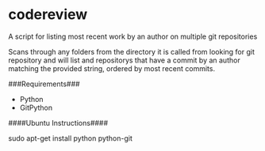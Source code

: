codereview
==========

A script for listing most recent work by an author on multiple git repositories

Scans through any folders from the directory it is called from looking for git repository and will list and repositorys that have a commit by an author matching the provided string, ordered by most recent commits.

###Requirements###

- Python
- GitPython

####Ubuntu Instructions####

sudo apt-get install python python-git

